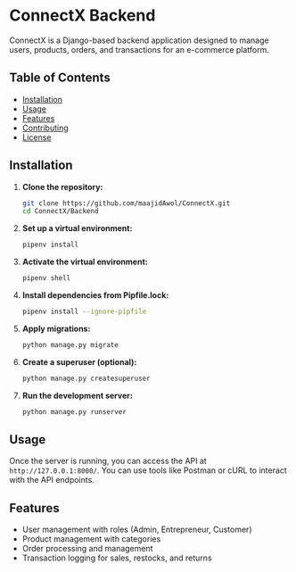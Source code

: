 # ConnectX Backend

ConnectX is a Django-based backend application designed to manage users, products, orders, and transactions for an e-commerce platform.

## Table of Contents

- [Installation](#installation)
- [Usage](#usage)
- [Features](#features)
- [Contributing](#contributing)
- [License](#license)

## Installation

1. **Clone the repository:**
   ```bash
   git clone https://github.com/maajidAwol/ConnectX.git
   cd ConnectX/Backend
   ```

2. **Set up a virtual environment:**
   ```bash
   pipenv install
   ```

3. **Activate the virtual environment:**
   ```bash
   pipenv shell
   ```

4. **Install dependencies from Pipfile.lock:**
   ```bash
   pipenv install --ignore-pipfile
   ```

5. **Apply migrations:**
   ```bash
   python manage.py migrate
   ```

6. **Create a superuser (optional):**
   ```bash
   python manage.py createsuperuser
   ```

7. **Run the development server:**
   ```bash
   python manage.py runserver
   ```

## Usage

Once the server is running, you can access the API at `http://127.0.0.1:8000/`. You can use tools like Postman or cURL to interact with the API endpoints.

## Features

- User management with roles (Admin, Entrepreneur, Customer)
- Product management with categories
- Order processing and management
- Transaction logging for sales, restocks, and returns